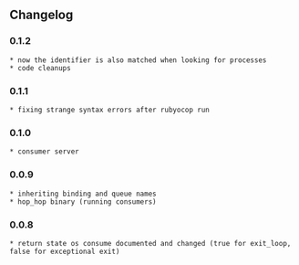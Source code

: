 ## Changelog

### 0.1.2
    * now the identifier is also matched when looking for processes
    * code cleanups
### 0.1.1
    * fixing strange syntax errors after rubyocop run
### 0.1.0 
    * consumer server
### 0.0.9
    * inheriting binding and queue names
    * hop_hop binary (running consumers)
### 0.0.8
    * return state os consume documented and changed (true for exit_loop, false for exceptional exit)
